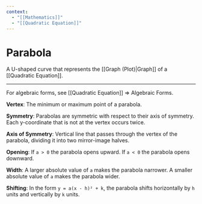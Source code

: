 ```yaml
---
context:
  - "[[Mathematics]]"
  - "[[Quadratic Equation]]"
---
```


# Parabola

A U-shaped curve that represents the [[Graph (Plot)|Graph]] of a [[Quadratic Equation]].

---

For algebraic forms, see [[Quadratic Equation]] ⇒ Algebraic Forms.

**Vertex**: The minimum or maximum point of a parabola.

**Symmetry**: Parabolas are symmetric with respect to their axis of symmetry. Each y-coordinate that is not at the vertex occurs twice.

**Axis of Symmetry**: Vertical line that passes through the vertex of the parabola, dividing it into two mirror-image halves.

**Opening**:
If `a > 0` the parabola opens upward.
If `a < 0` the parabola opens downward.

**Width**:
A larger absolute value of `a` makes the parabola narrower.
A smaller absolute value of `a` makes the parabola wider.

**Shifting**: In the form `y = a(x - h)² + k`, the parabola shifts horizontally by `h` units and vertically by `k` units.

